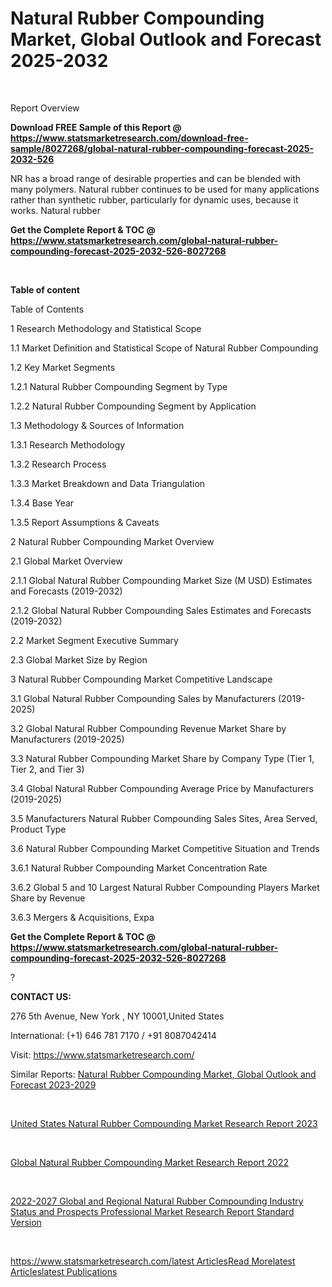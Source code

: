 <h1>Natural Rubber Compounding Market, Global Outlook and Forecast 2025-2032</h1><br/><p>Report Overview</p>
 
 
 
 <p><strong>Download FREE Sample of this Report @ <a href="https://www.statsmarketresearch.com/download-free-sample/8027268/global-natural-rubber-compounding-forecast-2025-2032-526">https://www.statsmarketresearch.com/download-free-sample/8027268/global-natural-rubber-compounding-forecast-2025-2032-526</a></strong></p>
 
 
 
 <p>NR has a broad range of desirable properties and can be blended with many polymers. Natural rubber continues to be used for many applications rather than synthetic rubber, particularly for dynamic uses, because it works. Natural rubber</p>
 
 
 
 <div><b>Get the Complete Report & TOC @ <a href="https://www.statsmarketresearch.com/global-natural-rubber-compounding-forecast-2025-2032-526-8027268">https://www.statsmarketresearch.com/global-natural-rubber-compounding-forecast-2025-2032-526-8027268</a></b></div>
 
 
 
 <p><br />
 
 <b>Table of content</b></p>
 
 
 
 <p>Table of Contents<br />
 
 1 Research Methodology and Statistical Scope<br />
 
 1.1 Market Definition and Statistical Scope of Natural Rubber Compounding<br />
 
 1.2 Key Market Segments<br />
 
 1.2.1 Natural Rubber Compounding Segment by Type<br />
 
 1.2.2 Natural Rubber Compounding Segment by Application<br />
 
 1.3 Methodology & Sources of Information<br />
 
 1.3.1 Research Methodology<br />
 
 1.3.2 Research Process<br />
 
 1.3.3 Market Breakdown and Data Triangulation<br />
 
 1.3.4 Base Year<br />
 
 1.3.5 Report Assumptions & Caveats<br />
 
 2 Natural Rubber Compounding Market Overview<br />
 
 2.1 Global Market Overview<br />
 
 2.1.1 Global Natural Rubber Compounding Market Size (M USD) Estimates and Forecasts (2019-2032)<br />
 
 2.1.2 Global Natural Rubber Compounding Sales Estimates and Forecasts (2019-2032)<br />
 
 2.2 Market Segment Executive Summary<br />
 
 2.3 Global Market Size by Region<br />
 
 3 Natural Rubber Compounding Market Competitive Landscape<br />
 
 3.1 Global Natural Rubber Compounding Sales by Manufacturers (2019-2025)<br />
 
 3.2 Global Natural Rubber Compounding Revenue Market Share by Manufacturers (2019-2025)<br />
 
 3.3 Natural Rubber Compounding Market Share by Company Type (Tier 1, Tier 2, and Tier 3)<br />
 
 3.4 Global Natural Rubber Compounding Average Price by Manufacturers (2019-2025)<br />
 
 3.5 Manufacturers Natural Rubber Compounding Sales Sites, Area Served, Product Type<br />
 
 3.6 Natural Rubber Compounding Market Competitive Situation and Trends<br />
 
 3.6.1 Natural Rubber Compounding Market Concentration Rate<br />
 
 3.6.2 Global 5 and 10 Largest Natural Rubber Compounding Players Market Share by Revenue<br />
 
 3.6.3 Mergers & Acquisitions, Expa</p>
 
 
 
 <div><b>Get the Complete Report & TOC @ <a href="https://www.statsmarketresearch.com/global-natural-rubber-compounding-forecast-2025-2032-526-8027268">https://www.statsmarketresearch.com/global-natural-rubber-compounding-forecast-2025-2032-526-8027268</a></b></div>
 
 
 
 <p>? </p>
 
 
 
 <p><b>CONTACT US:</b><br />
 
 276 5th Avenue, New York , NY 10001,United States<br />
 
 International: (+1) 646 781 7170 / +91 8087042414<br />
 
 Visit: <a href="https://www.statsmarketresearch.com/">https://www.statsmarketresearch.com/</a><br />
 
 Similar Reports: <a href="https://www.statsmarketresearch.com/global-natural-rubber-compounding-forecast-2025-2032-526-8027268">Natural Rubber Compounding Market, Global Outlook and Forecast 2023-2029</a><br />
 
 <br />
 
 <a href="https://www.statsmarketresearch.com/global-natural-rubber-compounding-forecast-2025-2032-526-8027268">United States Natural Rubber Compounding Market Research Report 2023</a><br />
 
 <br />
 
 <a href="https://www.statsmarketresearch.com/global-natural-rubber-compounding-forecast-2025-2032-526-8027268">Global Natural Rubber Compounding Market Research Report 2022</a><br />
 
 <br />
 
 <a href="https://www.statsmarketresearch.com/global-natural-rubber-compounding-forecast-2025-2032-526-8027268">2022-2027 Global and Regional Natural Rubber Compounding Industry Status and Prospects Professional Market Research Report Standard Version</a><br />
 
 <br />
 
 <a href="https://gyeongbokgung.com">https://www.statsmarketresearch.com/</a><a href="https://hallyeomaritime.com">latest Articles</a><a href="https://jingwansa.com">Read More</a><a href="https://nguoiviet.jp/">latest Articles</a><a href="https://www.intelmarketresearch.com/">latest Publications</a></p>